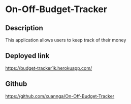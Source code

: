 # On-Off-Budget-Tracker

## Description
This application allows users to keep track of their money

## Deployed link
https://budget-tracker1k.herokuapp.com/

## Github
https://github.com/xuannga/On-Off-Budget-Tracker
